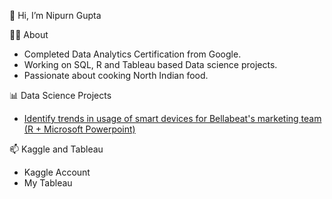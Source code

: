 👋 Hi, I’m Nipurn Gupta


👩‍🎓 About
* Completed Data Analytics Certification from Google.
* Working on SQL, R and Tableau based Data science projects.
* Passionate about cooking North Indian food.


📊 Data Science Projects
* [Identify trends in usage of smart devices for Bellabeat's marketing team (R + Microsoft Powerpoint)](https://github.com/nipurngupta/nipurngupta.github.io/tree/main/Projects/Project%2001%20-%20Bellabeat)


📫 Kaggle and Tableau
* Kaggle Account
* My Tableau

